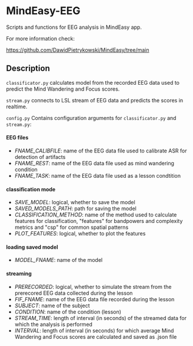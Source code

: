 # MindEasy-EEG
Scripts and functions for EEG analysis in MindEasy app.

For more information check: 

https://github.com/DawidPietrykowski/MindEasy/tree/main

## Description

`classificator.py` calculates model from the recorded EEG data used to predict the Mind Wandering and Focus scores.

`stream.py` connects to LSL stream of EEG data and predicts the scores in realtime.

`config.py` Contains configuration arguments for `classificator.py` and `stream.py`:


#### EEG files
* *FNAME_CALIBFILE*: name of the EEG data file used to calibrate ASR for detection of artifacts
* *FNAME_REST*: name of the EEG data file used as mind wandering condition
* *FNAME_TASK*: name of the EEG data file used as a lesson condtition

#### classification mode
* *SAVE_MODEL*: logical, whether to save the model
* *SAVED_MODELS_PATH*: path for saving the model
* *CLASSIFICATION_METHOD*: name of the method used to calculate features for classification, "features" for bandpowers and complexity metrics and "csp" for common spatial patterns 
* *PLOT_FEATURES*: logical, whether to plot the features

#### loading saved model 
* *MODEL_FNAME*: name of the model

#### streaming
* *PRERECORDED*: logical, whether to simulate the stream from the prerecored EEG data collected during the lesson
* *FIF_FNAME*: name of the EEG data file recorded during the lesson
* *SUBJECT*: name of the subject
* *CONDITION*: name of the condition (lesson)
* *STREAM_TIME*: length of interval (in seconds) of the streamed data for which the analysis is performed 
* *INTERVAL*: length of interval (in seconds) for which average Mind Wandering and Focus scores are calculated and saved as .json file


